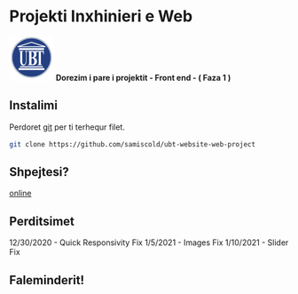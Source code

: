 # Projekti Inxhinieri e Web
![UBT LOGO](/img/logo.png)
**Dorezim i pare i projektit - Front end - ( Faza 1 )**




## Instalimi

 Perdoret [git](https://git-scm.com/) per ti terhequr filet.

```bash
git clone https://github.com/samiscold/ubt-website-web-project
```


## Shpejtesi?
 [online](http://sentinelart.me/ubt-website-web-project/)


## Perditsimet
 
 12/30/2020 - Quick Responsivity Fix
 1/5/2021 - Images Fix
 1/10/2021 - Slider Fix
 
 
## Faleminderit!
